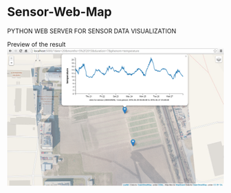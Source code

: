 # Sensor-Web-Map
PYTHON WEB SERVER FOR SENSOR DATA VISUALIZATION

Preview of the result
![preview map](https://github.com/TomPohys/Sensor-Web-Map/blob/master/static/map.PNG)
